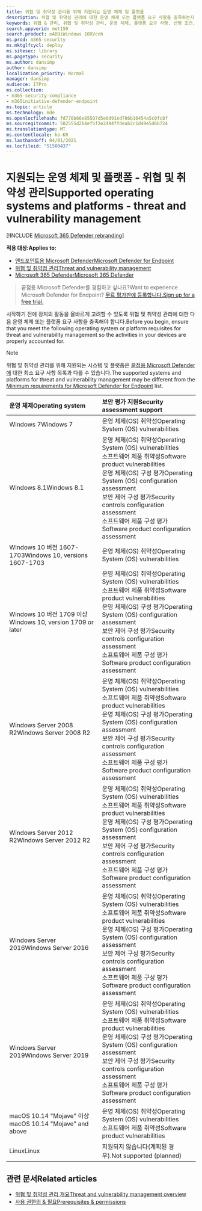 ```yaml
---
title: 위협 및 취약성 관리를 위해 지원되는 운영 체제 및 플랫폼
description: 위협 및 취약성 관리에 대한 운영 체제 또는 플랫폼 요구 사항을 충족하는지 확인하여 모든 장치의 활동을 올바르게 고려해야 합니다.
keywords: 위협 & 관리, 위협 및 취약성 관리, 운영 체제, 플랫폼 요구 사항, 선행 조건, mdatp-tvm 지원 os, mdatp-tvm,
search.appverid: met150
search.product: eADQiWindows 10XVcnh
ms.prod: m365-security
ms.mktglfcycl: deploy
ms.sitesec: library
ms.pagetype: security
ms.author: dansimp
author: dansimp
localization_priority: Normal
manager: dansimp
audience: ITPro
ms.collection:
- m365-security-compliance
- m365initiative-defender-endpoint
ms.topic: article
ms.technology: mde
ms.openlocfilehash: fd778b66e85507d5e6d91ed786b16454a5c0fc8f
ms.sourcegitcommit: 582555d2b4ef5f2e2494ffdeab2c1d49e5d6b724
ms.translationtype: MT
ms.contentlocale: ko-KR
ms.lasthandoff: 04/01/2021
ms.locfileid: "51500437"
---
```

# <a name="supported-operating-systems-and-platforms---threat-and-vulnerability-management"></a><span data-ttu-id="c7d49-104">지원되는 운영 체제 및 플랫폼 - 위협 및 취약성 관리</span><span class="sxs-lookup"><span data-stu-id="c7d49-104">Supported operating systems and platforms - threat and vulnerability management</span></span>

[!INCLUDE [Microsoft 365 Defender rebranding](../../includes/microsoft-defender.md)]

<span data-ttu-id="c7d49-105">**적용 대상:**</span><span class="sxs-lookup"><span data-stu-id="c7d49-105">**Applies to:**</span></span>

- [<span data-ttu-id="c7d49-106">엔드포인트용 Microsoft Defender</span><span class="sxs-lookup"><span data-stu-id="c7d49-106">Microsoft Defender for Endpoint</span></span>](https://go.microsoft.com/fwlink/?linkid=2154037)
- [<span data-ttu-id="c7d49-107">위협 및 취약점 관리</span><span class="sxs-lookup"><span data-stu-id="c7d49-107">Threat and vulnerability management</span></span>](next-gen-threat-and-vuln-mgt.md)
- [<span data-ttu-id="c7d49-108">Microsoft 365 Defender</span><span class="sxs-lookup"><span data-stu-id="c7d49-108">Microsoft 365 Defender</span></span>](https://go.microsoft.com/fwlink/?linkid=2118804)

><span data-ttu-id="c7d49-109">끝점용 Microsoft Defender를 경험하고 싶나요?</span><span class="sxs-lookup"><span data-stu-id="c7d49-109">Want to experience Microsoft Defender for Endpoint?</span></span> [<span data-ttu-id="c7d49-110">무료 평가판에 등록합니다.</span><span class="sxs-lookup"><span data-stu-id="c7d49-110">Sign up for a free trial.</span></span>](https://www.microsoft.com/microsoft-365/windows/microsoft-defender-atp?ocid=docs-wdatp-portaloverview-abovefoldlink)

<span data-ttu-id="c7d49-111">시작하기 전에 장치의 활동을 올바르게 고려할 수 있도록 위협 및 취약성 관리에 대한 다음 운영 체제 또는 플랫폼 요구 사항을 충족해야 합니다.</span><span class="sxs-lookup"><span data-stu-id="c7d49-111">Before you begin, ensure that you meet the following operating system or platform requisites for threat and vulnerability management so the activities in your devices are properly accounted for.</span></span>

>[!NOTE]
><span data-ttu-id="c7d49-112">위협 및 취약성 관리를 위해 지원되는 시스템 및 플랫폼은 [끝점용 Microsoft Defender에](minimum-requirements.md) 대한 최소 요구 사항 목록과 다를 수 있습니다.</span><span class="sxs-lookup"><span data-stu-id="c7d49-112">The supported systems and platforms for threat and vulnerability management may be different from the [Minimum requirements for Microsoft Defender for Endpoint](minimum-requirements.md) list.</span></span>

<span data-ttu-id="c7d49-113">운영 체제</span><span class="sxs-lookup"><span data-stu-id="c7d49-113">Operating system</span></span> | <span data-ttu-id="c7d49-114">보안 평가 지원</span><span class="sxs-lookup"><span data-stu-id="c7d49-114">Security assessment support</span></span>
:---|:---
<span data-ttu-id="c7d49-115">Windows 7</span><span class="sxs-lookup"><span data-stu-id="c7d49-115">Windows 7</span></span> | <span data-ttu-id="c7d49-116">운영 체제(OS) 취약성</span><span class="sxs-lookup"><span data-stu-id="c7d49-116">Operating System (OS) vulnerabilities</span></span>
<span data-ttu-id="c7d49-117">Windows 8.1</span><span class="sxs-lookup"><span data-stu-id="c7d49-117">Windows 8.1</span></span> | <span data-ttu-id="c7d49-118">운영 체제(OS) 취약성</span><span class="sxs-lookup"><span data-stu-id="c7d49-118">Operating System (OS) vulnerabilities</span></span><br/><span data-ttu-id="c7d49-119">소프트웨어 제품 취약성</span><span class="sxs-lookup"><span data-stu-id="c7d49-119">Software product vulnerabilities</span></span><br/><span data-ttu-id="c7d49-120">운영 체제(OS) 구성 평가</span><span class="sxs-lookup"><span data-stu-id="c7d49-120">Operating System (OS) configuration assessment</span></span><br/><span data-ttu-id="c7d49-121">보안 제어 구성 평가</span><span class="sxs-lookup"><span data-stu-id="c7d49-121">Security controls configuration assessment</span></span><br/><span data-ttu-id="c7d49-122">소프트웨어 제품 구성 평가</span><span class="sxs-lookup"><span data-stu-id="c7d49-122">Software product configuration assessment</span></span> |
<span data-ttu-id="c7d49-123">Windows 10 버전 1607-1703</span><span class="sxs-lookup"><span data-stu-id="c7d49-123">Windows 10, versions 1607-1703</span></span> | <span data-ttu-id="c7d49-124">운영 체제(OS) 취약성</span><span class="sxs-lookup"><span data-stu-id="c7d49-124">Operating System (OS) vulnerabilities</span></span>
<span data-ttu-id="c7d49-125">Windows 10 버전 1709 이상</span><span class="sxs-lookup"><span data-stu-id="c7d49-125">Windows 10, version 1709 or later</span></span> |<span data-ttu-id="c7d49-126">운영 체제(OS) 취약성</span><span class="sxs-lookup"><span data-stu-id="c7d49-126">Operating System (OS) vulnerabilities</span></span><br/><span data-ttu-id="c7d49-127">소프트웨어 제품 취약성</span><span class="sxs-lookup"><span data-stu-id="c7d49-127">Software product vulnerabilities</span></span><br/><span data-ttu-id="c7d49-128">운영 체제(OS) 구성 평가</span><span class="sxs-lookup"><span data-stu-id="c7d49-128">Operating System (OS) configuration assessment</span></span><br/><span data-ttu-id="c7d49-129">보안 제어 구성 평가</span><span class="sxs-lookup"><span data-stu-id="c7d49-129">Security controls configuration assessment</span></span><br/><span data-ttu-id="c7d49-130">소프트웨어 제품 구성 평가</span><span class="sxs-lookup"><span data-stu-id="c7d49-130">Software product configuration assessment</span></span>
<span data-ttu-id="c7d49-131">Windows Server 2008 R2</span><span class="sxs-lookup"><span data-stu-id="c7d49-131">Windows Server 2008 R2</span></span> | <span data-ttu-id="c7d49-132">운영 체제(OS) 취약성</span><span class="sxs-lookup"><span data-stu-id="c7d49-132">Operating System (OS) vulnerabilities</span></span><br/><span data-ttu-id="c7d49-133">소프트웨어 제품 취약성</span><span class="sxs-lookup"><span data-stu-id="c7d49-133">Software product vulnerabilities</span></span><br/><span data-ttu-id="c7d49-134">운영 체제(OS) 구성 평가</span><span class="sxs-lookup"><span data-stu-id="c7d49-134">Operating System (OS) configuration assessment</span></span><br/><span data-ttu-id="c7d49-135">보안 제어 구성 평가</span><span class="sxs-lookup"><span data-stu-id="c7d49-135">Security controls configuration assessment</span></span><br/><span data-ttu-id="c7d49-136">소프트웨어 제품 구성 평가</span><span class="sxs-lookup"><span data-stu-id="c7d49-136">Software product configuration assessment</span></span>
<span data-ttu-id="c7d49-137">Windows Server 2012 R2</span><span class="sxs-lookup"><span data-stu-id="c7d49-137">Windows Server 2012 R2</span></span> | <span data-ttu-id="c7d49-138">운영 체제(OS) 취약성</span><span class="sxs-lookup"><span data-stu-id="c7d49-138">Operating System (OS) vulnerabilities</span></span><br/><span data-ttu-id="c7d49-139">소프트웨어 제품 취약성</span><span class="sxs-lookup"><span data-stu-id="c7d49-139">Software product vulnerabilities</span></span><br/><span data-ttu-id="c7d49-140">운영 체제(OS) 구성 평가</span><span class="sxs-lookup"><span data-stu-id="c7d49-140">Operating System (OS) configuration assessment</span></span><br/><span data-ttu-id="c7d49-141">보안 제어 구성 평가</span><span class="sxs-lookup"><span data-stu-id="c7d49-141">Security controls configuration assessment</span></span><br/><span data-ttu-id="c7d49-142">소프트웨어 제품 구성 평가</span><span class="sxs-lookup"><span data-stu-id="c7d49-142">Software product configuration assessment</span></span>
<span data-ttu-id="c7d49-143">Windows Server 2016</span><span class="sxs-lookup"><span data-stu-id="c7d49-143">Windows Server 2016</span></span> | <span data-ttu-id="c7d49-144">운영 체제(OS) 취약성</span><span class="sxs-lookup"><span data-stu-id="c7d49-144">Operating System (OS) vulnerabilities</span></span><br/><span data-ttu-id="c7d49-145">소프트웨어 제품 취약성</span><span class="sxs-lookup"><span data-stu-id="c7d49-145">Software product vulnerabilities</span></span><br/><span data-ttu-id="c7d49-146">운영 체제(OS) 구성 평가</span><span class="sxs-lookup"><span data-stu-id="c7d49-146">Operating System (OS) configuration assessment</span></span><br/><span data-ttu-id="c7d49-147">보안 제어 구성 평가</span><span class="sxs-lookup"><span data-stu-id="c7d49-147">Security controls configuration assessment</span></span><br/><span data-ttu-id="c7d49-148">소프트웨어 제품 구성 평가</span><span class="sxs-lookup"><span data-stu-id="c7d49-148">Software product configuration assessment</span></span>
<span data-ttu-id="c7d49-149">Windows Server 2019</span><span class="sxs-lookup"><span data-stu-id="c7d49-149">Windows Server 2019</span></span> | <span data-ttu-id="c7d49-150">운영 체제(OS) 취약성</span><span class="sxs-lookup"><span data-stu-id="c7d49-150">Operating System (OS) vulnerabilities</span></span><br/><span data-ttu-id="c7d49-151">소프트웨어 제품 취약성</span><span class="sxs-lookup"><span data-stu-id="c7d49-151">Software product vulnerabilities</span></span><br/><span data-ttu-id="c7d49-152">운영 체제(OS) 구성 평가</span><span class="sxs-lookup"><span data-stu-id="c7d49-152">Operating System (OS) configuration assessment</span></span><br/><span data-ttu-id="c7d49-153">보안 제어 구성 평가</span><span class="sxs-lookup"><span data-stu-id="c7d49-153">Security controls configuration assessment</span></span><br/><span data-ttu-id="c7d49-154">소프트웨어 제품 구성 평가</span><span class="sxs-lookup"><span data-stu-id="c7d49-154">Software product configuration assessment</span></span>
<span data-ttu-id="c7d49-155">macOS 10.14 "Mojave" 이상</span><span class="sxs-lookup"><span data-stu-id="c7d49-155">macOS 10.14 "Mojave" and above</span></span> | <span data-ttu-id="c7d49-156">운영 체제(OS) 취약성</span><span class="sxs-lookup"><span data-stu-id="c7d49-156">Operating System (OS) vulnerabilities</span></span><br/><span data-ttu-id="c7d49-157">소프트웨어 제품 취약성</span><span class="sxs-lookup"><span data-stu-id="c7d49-157">Software product vulnerabilities</span></span> 
<span data-ttu-id="c7d49-158">Linux</span><span class="sxs-lookup"><span data-stu-id="c7d49-158">Linux</span></span> | <span data-ttu-id="c7d49-159">지원되지 않습니다(계획된 경우).</span><span class="sxs-lookup"><span data-stu-id="c7d49-159">Not supported (planned)</span></span>

## <a name="related-articles"></a><span data-ttu-id="c7d49-160">관련 문서</span><span class="sxs-lookup"><span data-stu-id="c7d49-160">Related articles</span></span>

- [<span data-ttu-id="c7d49-161">위협 및 취약성 관리 개요</span><span class="sxs-lookup"><span data-stu-id="c7d49-161">Threat and vulnerability management overview</span></span>](next-gen-threat-and-vuln-mgt.md)
- [<span data-ttu-id="c7d49-162">사용 권한의 & 필요</span><span class="sxs-lookup"><span data-stu-id="c7d49-162">Prerequisites & permissions</span></span>](tvm-prerequisites.md)
